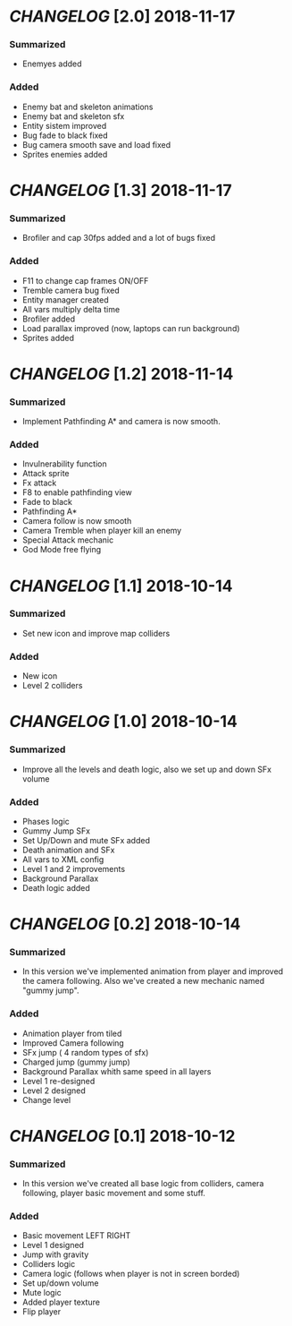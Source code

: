 # *CHANGELOG* [2.0]  2018-11-17

### Summarized

* Enemyes added

### Added

* Enemy bat and skeleton animations
* Enemy bat and skeleton sfx
* Entity sistem improved
* Bug fade to black fixed
* Bug camera smooth save and load fixed
* Sprites enemies added

# *CHANGELOG* [1.3]  2018-11-17

### Summarized

* Brofiler and cap 30fps added and a lot of bugs fixed

### Added

* F11 to change cap frames ON/OFF
* Tremble camera bug fixed
* Entity manager created
* All vars multiply delta time
* Brofiler added
* Load parallax improved (now, laptops can run background)
* Sprites added


# *CHANGELOG* [1.2]  2018-11-14

### Summarized

* Implement Pathfinding A* and camera is now smooth. 

### Added

* Invulnerability function
* Attack sprite
* Fx attack
* F8 to enable pathfinding view
* Fade to black
* Pathfinding A*
* Camera follow is now smooth
* Camera Tremble when player kill an enemy
* Special Attack mechanic
* God Mode free flying

# *CHANGELOG* [1.1]  2018-10-14

### Summarized

* Set new icon and improve map colliders

### Added

* New icon
* Level 2 colliders

# *CHANGELOG* [1.0]  2018-10-14

### Summarized

* Improve all the levels and death logic, also we set up and down SFx volume

### Added

* Phases logic
* Gummy Jump SFx
* Set Up/Down and mute SFx added
* Death animation and SFx
* All vars to XML config
* Level 1 and 2 improvements
* Background Parallax 
* Death logic added

# *CHANGELOG* [0.2] 2018-10-14

### Summarized

* In this version we've implemented animation from player and improved the camera following. Also we've created a new mechanic named "gummy jump".

### Added

* Animation player from tiled
* Improved Camera following
* SFx jump ( 4 random types of sfx)
* Charged jump (gummy jump)
* Background Parallax whith same speed in all layers
* Level 1 re-designed
* Level 2 designed
* Change level


# *CHANGELOG* [0.1] 2018-10-12

### Summarized
* In this version we've created all base logic from colliders, camera following, player basic movement and some stuff.

### Added

* Basic movement LEFT RIGHT
* Level 1 designed
* Jump with gravity
* Colliders logic
* Camera logic (follows when player is not in screen borded)
* Set up/down volume
* Mute logic
* Added player texture
* Flip player






